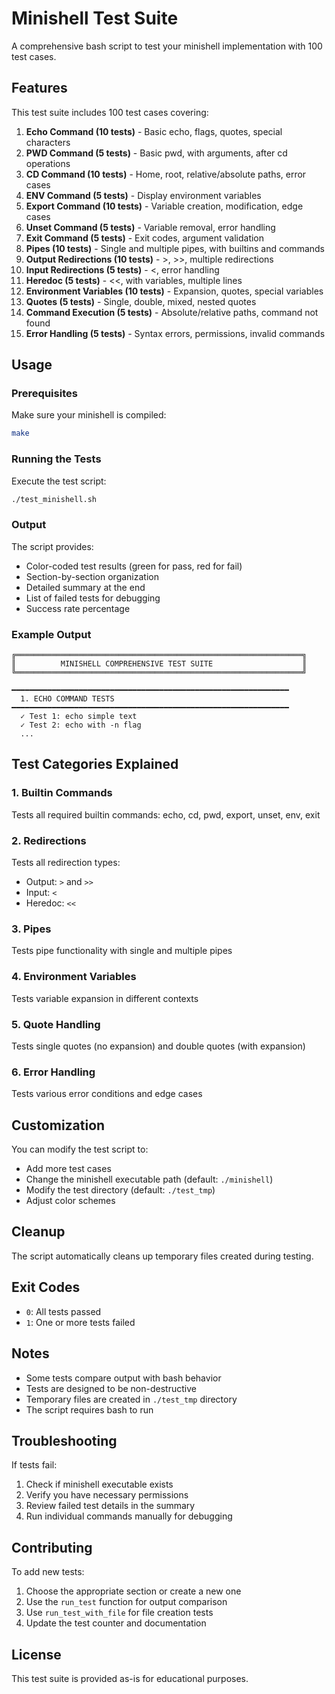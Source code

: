 # Minishell Test Suite

A comprehensive bash script to test your minishell implementation with 100 test cases.

## Features

This test suite includes 100 test cases covering:

1. **Echo Command (10 tests)** - Basic echo, flags, quotes, special characters
2. **PWD Command (5 tests)** - Basic pwd, with arguments, after cd operations
3. **CD Command (10 tests)** - Home, root, relative/absolute paths, error cases
4. **ENV Command (5 tests)** - Display environment variables
5. **Export Command (10 tests)** - Variable creation, modification, edge cases
6. **Unset Command (5 tests)** - Variable removal, error handling
7. **Exit Command (5 tests)** - Exit codes, argument validation
8. **Pipes (10 tests)** - Single and multiple pipes, with builtins and commands
9. **Output Redirections (10 tests)** - >, >>, multiple redirections
10. **Input Redirections (5 tests)** - <, error handling
11. **Heredoc (5 tests)** - <<, with variables, multiple lines
12. **Environment Variables (10 tests)** - Expansion, quotes, special variables
13. **Quotes (5 tests)** - Single, double, mixed, nested quotes
14. **Command Execution (5 tests)** - Absolute/relative paths, command not found
15. **Error Handling (5 tests)** - Syntax errors, permissions, invalid commands

## Usage

### Prerequisites

Make sure your minishell is compiled:

```bash
make
```

### Running the Tests

Execute the test script:

```bash
./test_minishell.sh
```

### Output

The script provides:
- Color-coded test results (green for pass, red for fail)
- Section-by-section organization
- Detailed summary at the end
- List of failed tests for debugging
- Success rate percentage

### Example Output

```
╔════════════════════════════════════════════════════════════════╗
║          MINISHELL COMPREHENSIVE TEST SUITE                    ║
╚════════════════════════════════════════════════════════════════╝

━━━━━━━━━━━━━━━━━━━━━━━━━━━━━━━━━━━━━━━━━━━━━━━━━━━━━━━━━━━━━━
  1. ECHO COMMAND TESTS
━━━━━━━━━━━━━━━━━━━━━━━━━━━━━━━━━━━━━━━━━━━━━━━━━━━━━━━━━━━━━━
  ✓ Test 1: echo simple text
  ✓ Test 2: echo with -n flag
  ...
```

## Test Categories Explained

### 1. Builtin Commands
Tests all required builtin commands: echo, cd, pwd, export, unset, env, exit

### 2. Redirections
Tests all redirection types:
- Output: `>` and `>>`
- Input: `<`
- Heredoc: `<<`

### 3. Pipes
Tests pipe functionality with single and multiple pipes

### 4. Environment Variables
Tests variable expansion in different contexts

### 5. Quote Handling
Tests single quotes (no expansion) and double quotes (with expansion)

### 6. Error Handling
Tests various error conditions and edge cases

## Customization

You can modify the test script to:
- Add more test cases
- Change the minishell executable path (default: `./minishell`)
- Modify the test directory (default: `./test_tmp`)
- Adjust color schemes

## Cleanup

The script automatically cleans up temporary files created during testing.

## Exit Codes

- `0`: All tests passed
- `1`: One or more tests failed

## Notes

- Some tests compare output with bash behavior
- Tests are designed to be non-destructive
- Temporary files are created in `./test_tmp` directory
- The script requires bash to run

## Troubleshooting

If tests fail:
1. Check if minishell executable exists
2. Verify you have necessary permissions
3. Review failed test details in the summary
4. Run individual commands manually for debugging

## Contributing

To add new tests:
1. Choose the appropriate section or create a new one
2. Use the `run_test` function for output comparison
3. Use `run_test_with_file` for file creation tests
4. Update the test counter and documentation

## License

This test suite is provided as-is for educational purposes.

